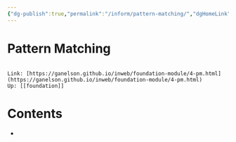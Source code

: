 ```yaml
---
{"dg-publish":true,"permalink":"/inform/pattern-matching/","dgHomeLink":true,"dgPassFrontmatter":false}
---
```


# Pattern Matching
```ad-info

Link: [https://ganelson.github.io/inweb/foundation-module/4-pm.html](https://ganelson.github.io/inweb/foundation-module/4-pm.html)
Up: [[foundation]]
```

# Contents
- 